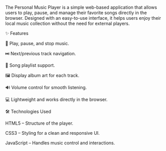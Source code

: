The Personal Music Player is a simple web-based application that allows users to play, pause, and manage their favorite songs directly in the browser. Designed with an easy-to-use interface, it helps users enjoy their local music collection without the need for external players.

✨ Features

🎵 Play, pause, and stop music.

⏭️ Next/previous track navigation.

📂 Song playlist support.

🖼️ Display album art for each track.

🔊 Volume control for smooth listening.

💻 Lightweight and works directly in the browser.

🛠️ Technologies Used

HTML5 – Structure of the player.

CSS3 – Styling for a clean and responsive UI.

JavaScript – Handles music control and interactions.
